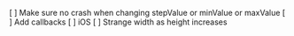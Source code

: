 [ ] Make sure no crash when changing stepValue or minValue or maxValue
[ ] Add callbacks
[ ] iOS
[ ] Strange width as height increases
